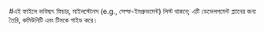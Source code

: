 #এই ফাইলে ভবিষ্যৎ ফিচার, মাইলস্টোনস (e.g., সেল্ফ-ইমপ্রুভমেন্ট) লিস্ট থাকবে; এটি ডেভেলপমেন্ট প্ল্যানের জন্য তৈরি, কমিউনিটি এবং টিমকে গাইড করে।
